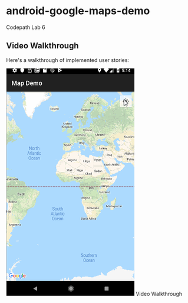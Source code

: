 android-google-maps-demo
========================
Codepath Lab 6

## Video Walkthrough

Here's a walkthrough of implemented user stories:

<img src="https://github.com/leviwp48/CodePathLab6/blob/master/CodePathLab6.gif" > Video Walkthrough </img>
